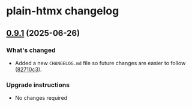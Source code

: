 # plain-htmx changelog

## [0.9.1](https://github.com/dropseed/plain/releases/plain-htmx@0.9.1) (2025-06-26)

### What's changed

- Added a new `CHANGELOG.md` file so future changes are easier to follow ([82710c3](https://github.com/dropseed/plain/commit/82710c3c83)).

### Upgrade instructions

- No changes required
